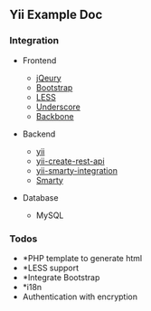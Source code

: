 Yii Example Doc
---

### Integration

* Frontend
  * [jQeury](http://jquery.com/)
  * [Bootstrap](http://twitter.github.io/bootstrap/)
  * [LESS](http://lesscss.org/)
  * [Underscore](http://underscorejs.org/)
  * [Backbone](http://backbonejs.org/)

* Backend
  * [yii](http://www.yiiframework.com/)
  * [yii-create-rest-api](http://www.yiiframework.com/wiki/175/how-to-create-a-rest-api/)
  * [yii-smarty-integration](https://github.com/yiiext/smarty-renderer)
  * [Smarty](http://www.smarty.net/)

* Database
  * MySQL

### Todos

* *PHP template to generate html
* *LESS support
* *Integrate Bootstrap
* *i18n
* Authentication with encryption


